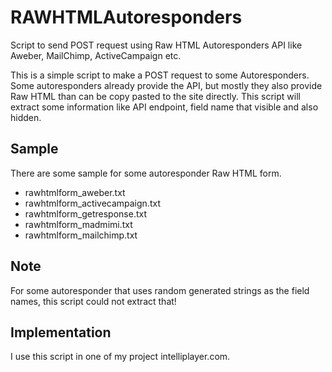 # RAWHTMLAutoresponders
Script to send POST request using Raw HTML Autoresponders API like Aweber, MailChimp, ActiveCampaign etc.

This is a simple script to make a POST request to some Autoresponders. Some autoresponders already provide the API, but mostly they also provide Raw HTML than can be copy pasted to the site directly. This script will extract some information like API endpoint, field name that visible and also hidden.

## Sample
There are some sample for some autoresponder Raw HTML form.
* rawhtmlform_aweber.txt
* rawhtmlform_activecampaign.txt
* rawhtmlform_getresponse.txt
* rawhtmlform_madmimi.txt
* rawhtmlform_mailchimp.txt

## Note
For some autoresponder that uses random generated strings as the field names, this script could not extract that!

## Implementation
I use this script in one of my project intelliplayer.com.
